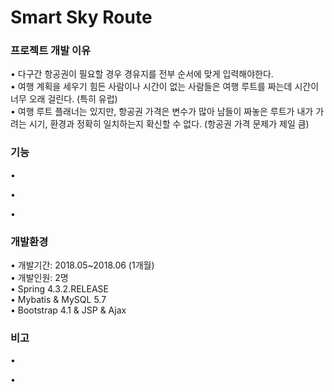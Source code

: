 # Smart Sky Route

<h3>프로젝트 개발 이유</h3>
&bull; 
다구간 항공권이 필요할 경우 경유지를 전부 순서에 맞게 입력해야한다.
<br>
&bull; 
여행 계획을 세우기 힘든 사람이나 시간이 없는 사람들은 여행 루트를 짜는데 시간이 너무 오래 걸린다. (특히 유럽)
<br>
&bull; 
여행 루트 플래너는 있지만, 항공권 가격은 변수가 많아 남들이 짜놓은 루트가 내가 가려는 시기, 환경과 정확히 일치하는지 확신할 수 없다.
(항공권 가격 문제가 제일 큼)

<h3>기능</h3>
&bull; 

&bull; 

&bull; 
<h3>개발환경</h3>

&bull; 
개발기간: 2018.05~2018.06 (1개월)
<br>
&bull; 
개발인원:  2명
<br>
&bull; 
Spring 4.3.2.RELEASE
<br>
&bull; 
Mybatis & MySQL 5.7
<br>
&bull; 
Bootstrap 4.1 & JSP & Ajax
<br>


<h3>비고</h3>

&bull; 

&bull; 
